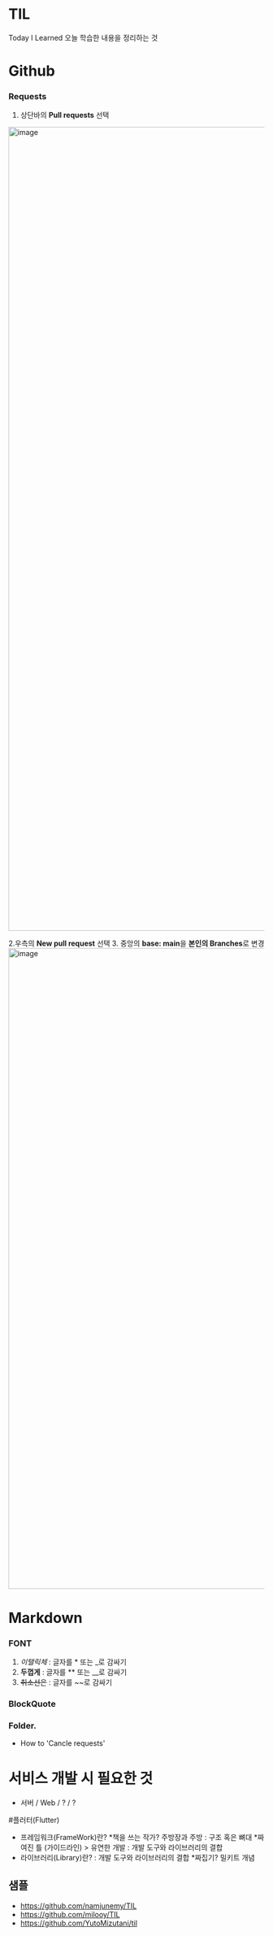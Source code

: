 # TIL

Today I Learned
오늘 학습한 내용을 정리하는 것

Github
========
### Requests
1. 상단바의 **Pull requests** 선택

<img width="1582" alt="image" src="https://github.com/gyubit/TIL/assets/114902088/57364a59-4f0b-4ce4-ad19-7e96b0244fe8">

2.우측의 **New pull request** 선택
3. 중앙의 **base: main**을 **본인의 Branches**로 변경
<img width="1261" alt="image" src="https://github.com/gyubit/TIL/assets/114902088/f377a751-1496-4df7-a82e-2643e19c2aff">

Markdown
========
### FONT
1. *이탤릭체* : 글자를 * 또는 _로 감싸기
2. **두껍게** : 글자를 ** 또는 __로 감싸기
3. ~~취소선은~~ : 글자를 ~~로 감싸기

### BlockQuote
### Folder.

- How to 'Cancle requests'

# 서비스 개발 시 필요한 것
- 서버 / Web / ? / ?

#플러터(Flutter)
- 프레임워크(FrameWork)란? *책을 쓰는 작가? 주방장과 주방
 : 구조 혹은 뼈대 *짜여진 틀 (가이드라인) > 유연한 개발
 : 개발 도구와 라이브러리의 결합
- 라이브러리(Library)란?
 : 개발 도구와 라이브러리의 결합 *짜집기? 밀키트 개념

## 샘플
- https://github.com/namjunemy/TIL
- https://github.com/milooy/TIL
- https://github.com/YutoMizutani/til
